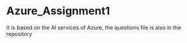 # Azure_Assignment1
It is based on the AI services of Azure, the questions file is also in the repository 
